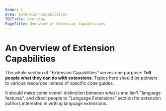 ```yaml
---
Order: 1
Area: extension-capabilities
TOCTitle: Overview
PageTitle: Overview of Extension Capabilities
---
```


# An Overview of Extension Capabilities

The whole section of "Extension Capabilities" serves one purpose: **Tell people what they can do with extensions**. Topics here should be pointers to various resources instead of specific code guides.

It should make some overall distinction between what is and isn't "language features", and direct people to "Language Extensions" section for extension authors interested in writing language extensions.